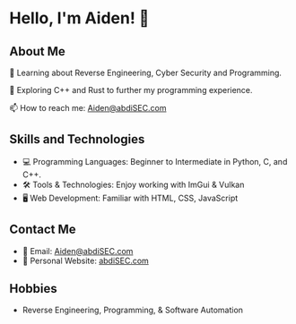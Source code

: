 # Hello, I'm Aiden! 👋

## About Me
🌱 Learning about Reverse Engineering, Cyber Security and Programming.

🤔 Exploring C++ and Rust to further my programming experience.

📫 How to reach me: Aiden@abdiSEC.com

## Skills and Technologies
- 💻 Programming Languages: Beginner to Intermediate in Python, C, and C++.
- 🛠 Tools & Technologies: Enjoy working with ImGui & Vulkan
- 🖥️ Web Development: Familiar with HTML, CSS, JavaScript

## Contact Me
- 📧 Email: Aiden@abdiSEC.com
- 🔗 Personal Website: [abdiSEC.com](http://abdisec.com)

## Hobbies
- Reverse Engineering, Programming, & Software Automation

<!---
AbdiSEC/AbdiSEC is a ✨ special ✨ repository because its `README.md` (this file) appears on your GitHub profile.
You can click the Preview link to take a look at your changes.
--->
